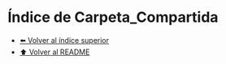 # Índice de Carpeta_Compartida


- [⬅️ Volver al índice superior](../Index.md)
- [⬆️ Volver al README](/README.md)
